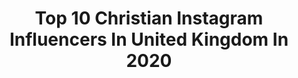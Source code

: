 ---
title: Top 10 Christian Instagram Influencers In United Kingdom In 2020
description: >-
  Find top christian Instagram influencers in United Kingdom in 2020. Most popular hashtags: #homedecorlovers #bohovibes #lockdowndiy #marketgarden.
platform: Instagram
profiles:
  - username: "femiondrums"
    fullname: >-
      Femi Koleoso
    location: "United Kingdom"
    followers: 15861
    engagement: 1117
    commentsToLikes: 0.038165
    id: ck5hpyrhms73u0i11txrnshnn
    verified: true
    hashtags: "#livingroomcup, #playinside, #stellamccartneyxthebeatles"
  - username: "werucheopia"
    fullname: >-
      Weruche Opia
    location: "United Kingdom"
    followers: 19882
    engagement: 454
    commentsToLikes: 0.046117
    id: ck6tou0gbg3y80j71zugwigiv
    verified: false
    hashtags: "#topboy, #prey, #whenlovehappensagain, #knowyouchallenge"
  - username: "salv96_"
    fullname: >-
      SK
    location: "United Kingdom"
    followers: 20808
    engagement: 846
    commentsToLikes: 0.020152
    id: ck5cl22rfy3as0i11a02f5k5u
    verified: false
    hashtags: "#stayhomesavelives"
  - username: "omaohakim"
    fullname: >-
      Oma Ohakim
    location: "United Kingdom"
    followers: 30247
    engagement: 436
    commentsToLikes: 0.018125
    id: ck8szzw0zqdeh0j785gungxge
    verified: false
    hashtags: "#goodvibesonly, #supersexyandsuperambitious, #strongnigerianbossladies, #twopartsofmyheart"
  - username: "josefinebarsoe"
    fullname: >-
      Josefine Barsøe Nielsen
    location: "United Kingdom"
    followers: 7520
    engagement: 662
    commentsToLikes: 0.036161
    id: ckap3w6bm4r7y0i78i9lzil3k
    verified: false
    hashtags: "#heisoffthemarketladies"
  - username: "tinu_o"
    fullname: >-
      T’
    location: "United Kingdom"
    followers: 3011
    engagement: 1416
    commentsToLikes: 0.097137
    id: ck5horj7xq3gl0i11kjs2p0tr
    verified: false
    hashtags: "#soinlove2020, #asoebibellaloadingsooncauseitshightimeweshipyouoff, #icemoogs, #themjunion"
  - username: "jennifermcguireink"
    fullname: >-
      Jennifer McGuire
    location: "United Kingdom"
    followers: 91203
    engagement: 257
    commentsToLikes: 0.055065
    id: ck0ue2crtkd3v0i19y5z528i8
    verified: false
    hashtags: "#cardmakingsuperpower, #ssssunnydaysahead, #sharehandmadekindness"
  - username: "mishkashoe"
    fullname: >-
      𝖬𝗂𝖼𝗁𝖺𝖾𝗅𝖺
    location: "United Kingdom"
    followers: 15643
    engagement: 945
    commentsToLikes: 0.288835
    id: ck6uhh2w793i90j71hrl0ow6t
    verified: false
    hashtags: "#bohohomedecor, #homegoals, #decorinspo, #homedesigning"
  - username: "lesswastelaura"
    fullname: >-
      Laura Young🌿
    location: "United Kingdom"
    followers: 36470
    engagement: 173
    commentsToLikes: 0.061875
    id: ck13c4fo9ykgg0i1920inltvy
    verified: false
    hashtags: "#tomatoplants, #twinklscotland, #horticultural, #kitchengarden"
  - username: "tsinthecut"
    fullname: >-
      Tyrese Sergeant
    location: "United Kingdom"
    followers: 2516
    engagement: 984
    commentsToLikes: 0.081883
    id: ck5hs0tfivsut0i11hb5cchwb
    verified: false
    hashtags: "#lfw2020, #louboutin, #love, #sobolo"
---